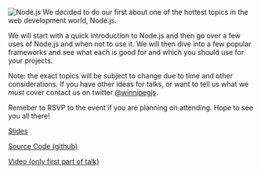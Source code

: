 ![Node.js](/images/nodejs-logo.jpg "Node.js")
We decided to do our first about one of the hottest topics in the web development world, Node.js.

We will start with a quick introduction to Node.js and then go over a few uses of Node.js and when not to use it. We will then dive into a few popular frameworks and see what each is good for and which you should use for your projects.

Note: the exact topics will be subject to change due to time and other considerations. If you have other ideas for talks, or want to tell us what we *must* cover contact us on twitter [@winnipegjs](http://www.twitter.com/winnipegjs).

Remeber to RSVP to the event if you are planning on attending. Hope to see you all there!

[Slides](http://www.winnipegjs.com/slides/meetup-1-intro-to-node.pptx)

[Source Code (github)](https://github.com/yagudaev/winnigram)

[Video (only first part of talk)](http://youtu.be/Rqxx7R_m1aQ)
